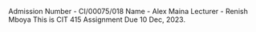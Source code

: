 Admission Number - CI/00075/018
Name - Alex Maina
Lecturer - Renish Mboya
This is CIT 415 Assignment Due 10 Dec, 2023.

